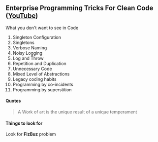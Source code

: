 ## Enterprise Programming Tricks For Clean Code ([YouTube](https://www.youtube.com/watch?v=dC9vdQkU-xI))

What you don't want to see in Code

1. Singleton Configuration
2. Singletons
3. Verbose Naming
4. Noisy Logging
5. Log and Throw
6. Repetition and Duplication
7. Unnecessary Code
8. Mixed Level of Abstractions
9. Legacy coding habits
10. Programming by co-incidents
11. Programming by superstition

#### Quotes

> A Work of art is the unique result of a unique temperament

#### Things to look for

Look for **FizBuz** problem
